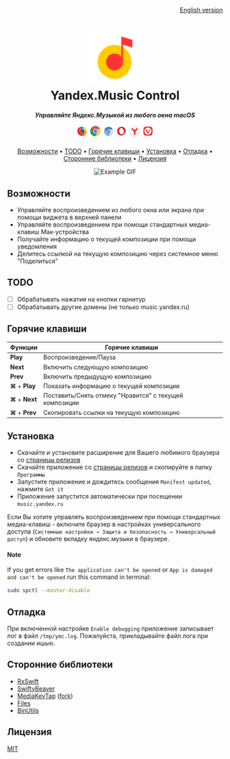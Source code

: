 <p align="right">
  <a href="README.md">English version</a>
</p>

<h1 align="center">
  <img src=".github/ym.svg" alt="Yandex Music Logo" width="128">
  <br>
  Yandex.Music Control
</h1>

<h5 align="center">
  Управляйте Яндекс.Музыкой из любого окна macOS
  <br>
  <br>
  <img src=".github/firefox.svg" width="24">&nbsp;
  <img src=".github/chrome.svg" width="24">&nbsp;
  <img src=".github/chromium.svg" width="24">&nbsp;
  <img src=".github/opera.svg" width="24">&nbsp;
  <img src=".github/yandex.svg" width="24">&nbsp;
  <img src=".github/vivaldi.svg" width="24">
</h5>

<p align="center">
  <a href="#возможности">Возможности</a> •
  <a href="#todo">TODO</a> •
  <a href="#горячие-клавиши">Горячие клавиши</a> •
  <a href="#установка">Установка</a> •
  <a href="#отладка">Отладка</a> •
  <a href="#сторонние-библиотеки">Сторонние библиотеки</a> •
  <a href="#лицензия">Лицензия</a>
</p>

<p align="center">
  <img src=".github/example.gif" alt="Example GIF">
</p>

## Возможности

- Управляйте воспроизведением из любого окна или экрана при помощи виджета в верхней панели
- Управляйте воспроизведением при помощи стандартных медиа-клавиш Мак-устройства
- Получайте информацию о текущей композиции при помощи уведомления
- Делитесь ссылкой на текущую композицию через системное меню "Поделиться"

## TODO

- [ ] Обрабатывать нажатия на кнопки гарнитур
- [ ] Обрабатывать другие домены (не только music.yandex.ru)

## Горячие клавиши

| **Функции**                 | **Горячие клавиши**                                     |
|-----------------------------|---------------------------------------------------------|
| **Play**                    | Воспроизведение/Пауза                                   |
| **Next**                    | Включить следующую композицию                           |
| **Prev**                    | Включить предыдущую композицию                          |
| **&#8984;** &#43; **Play**  | Показать информацию о текущей композиции                |
| **&#8984;** &#43; **Next**  | Поставить/Снять отмеку "Нравится" с текущей композиции  |
| **&#8984;** &#43; **Prev**  | Скопировать ссылки на текущую композицию                |

## Установка

- Скачайте и установите расширение для Вашего любимого браузера со [страницы релизов](https://github.com/Ty3uK/YMC/releases)
- Скачайте приложение со [страницы релизов](https://github.com/Ty3uK/YMC/releases) и скопируйте в папку `Программы`
- Запустите приложение и дождитесь сообщения `Manifest updated`, нажмите `Got it`
- Приложение запустится автоматически при посещении `music.yandex.ru`

Если Вы хотите управлять воспроизведением при помощи стандартных медиа-клавиш - включите браузер в настройках универсального доступа (`Системные настройки → Защита и безопасность → Универсальный доступ`) и обновите вкладку яндекс.музыки в браузере.

#### Note

If you get errors like `The application can't be opened` or `App is damaged and can't be opened` run this command in terminal:

```bash
sudo spctl --master-disable
```

## Отладка

При включенной настройке `Enable debugging` приложение записывает лог в файл `/tmp/ymc.log`. Пожалуйста, прикладывайте файл лога при создании ишью.

## Сторонние библиотеки

- [RxSwift](https://github.com/ReactiveX/RxSwift)
- [SwiftyBeaver](https://github.com/SwiftyBeaver/SwiftyBeaver)
- [MediaKeyTap](https://github.com/nhurden/MediaKeyTap) ([fork](https://github.com/Ty3uK/MediaKeyTap))
- [Files](https://github.com/JohnSundell/Files)
- [BinUtils](https://github.com/nst/BinUtils)

## Лицензия

[MIT](LICENSE)
